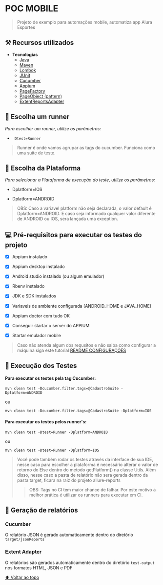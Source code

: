 
# POC MOBILE
>Projeto de exemplo para automações mobile, automatiza app Alura Esportes

## ⚒️ Recursos utilizados
- **Tecnologias**
    - [Java](https://www.java.com/pt-BR/)
    - [Maven](https://maven.apache.org/guides/index.html)
    - [Lombok](https://projectlombok.org/features/all)
    - [JUnit](https://junit.org/junit4/ "JUnit")
    - [Cucumber](https://cucumber.io/)
    - [Appium](https://appium.io/)
    - [PageFactory](https://naveenautomationlabs.com/13-implementing-page-factory-in-appium-based-framework/ "PageFactory")
    - [PageObject (pattern)](https://martinfowler.com/bliki/PageObject.html "PageObject")
    - [ExtentReportsAdapter](https://ghchirp.tech/2098/ "ExtentReportsAdapter")

## 🏃 Escolha um runner
*Para escolher um runner, utilize os parâmetros:*

- ` Dtest=Runner`
>Runner é onde vamos agrupar as tags do cucumber. Funciona como uma suite de teste. 

## 📱 Escolha da Plataforma
*Para selecionar a Plataforma de execução do teste, utilize os parâmetros:*

- Dplatform=IOS

- Dplatform=ANDROID

> OBS: Caso a variavel platform não seja declarada, o valor default é Dplatform=ANDROID. E
> caso seja informado qualquer valor diferente de ANDROID ou IOS, sera lançada uma exception.
 

## 💻 Pré-requisitos para executar os testes do projeto

- [x] Appium instalado
- [x] Appium desktop instalado
- [x] Android studio instalado (ou algum emulador)
- [x] Rbenv instalado
- [x] JDK e SDK instalados
- [x] Variaveis de ambiente configurada (ANDROID_HOME e JAVA_HOME)
- [x] Appium doctor com tudo OK
- [x] Conseguir startar o server do APPIUM
- [x] Startar emulador mobile


> Caso não atenda algum dos requsitos e não saiba como configurar a máquina siga este tutorial [README CONFIGURAÇÕES](README-configuracao.md)  


## 🚀 Execução dos Testes
#### Para executar os testes pela tag Cucumber:    
`mvn clean test -Dcucumber.filter.tags=@CadastroSuite -Dplatform=ANDROID`

ou

`mvn clean test -Dcucumber.filter.tags=@CadastroSuite -Dplatform=IOS`

#### Para executar os testes pelos runner's:
`mvn clean test -Dtest=Runner -Dplatform=ANDROID`

ou 

`mvn clean test -Dtest=Runner -Dplatform=IOS`

>Você pode também rodar os testes através da interface de sua IDE, nesse caso para escolher a plataforma
> é necessário alterar o valor de retorno do Else dentro do metodo getPlatform() na classe Utils. 
> Além disso, nesse caso a pasta de relatório não sera gerada dentro da pasta target, ficara na raiz do projeto allure-reports
> >OBS: Tags no CI tem maior chance de falhar. Por este motivo a melhor prática é utilizar os runners para executar em CI. 

## 📜 Geração de relatórios

### Cucumber
O relatório JSON é gerado automaticamente dentro do diretório ``target/jsonReports``

### Extent Adapter
O relatórios são gerados automaticamente dentro do diretório ``test-output`` nos formatos HTML, JSON e PDF


[⬆ Voltar ao topo](#POC-MOBILE)<br>